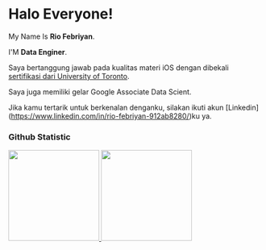 # Halo Everyone! 
 
My Name Is **Rio Febriyan**.<br>
 
I'M **Data Enginer**.<br>
 
Saya bertanggung jawab pada kualitas materi iOS dengan dibekali [sertifikasi dari University of Toronto](https://www.coursera.org/account/accomplishments/specialization/CLKJD8XBXJ3M).<br>
 
Saya juga memiliki gelar Google Associate Data Scient.<br>
 
Jika kamu tertarik untuk berkenalan denganku, silakan ikuti akun [Linkedin] (https://www.linkedin.com/in/rio-febriyan-912ab8280/)ku ya.
 
### Github Statistic
<p align="left">
<a href="https://github.com/RioFebriyan244">
  <img height="180em" src="https://github-readme-stats-eight-theta.vercel.app/api?username=penuliscode&show_icons=true&theme=algolia&include_all_commits=true&count_private=true"/>
  <img height="180em" src="https://github-readme-stats-eight-theta.vercel.app/api/top-langs/?username=penuliscode&layout=compact&layout=compact&theme=algolia"/>
</a>
</p>
